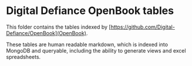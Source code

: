 # Digital Defiance OpenBook tables

This folder contains the tables indexed by [https://github.com/Digital-Defiance/OpenBook](OpenBook).

These tables are human readable markdown, which is indexed into MongoDB and queryable, including the ability to generate views and excel spreadsheets.
